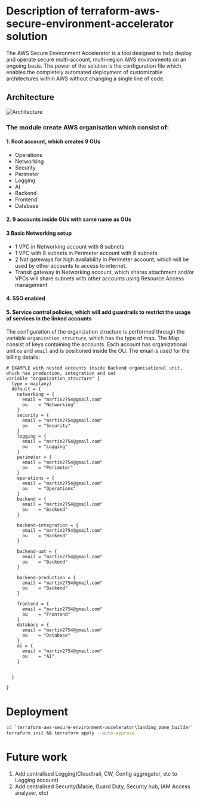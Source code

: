 # Description of terraform-aws-secure-environment-accelerator solution
The AWS Secure Environment Accelerator is a tool designed to help deploy and operate secure multi-account, multi-region AWS environments on an ongoing basis. The power of the solution is the configuration file which enables the completely automated deployment of customizable architectures within AWS without changing a single line of code.
## Architecture
![Architecture](/Users/martin.nanchev@adesso.bg/Documents/terraform-aws-secure-environment-accelerator/terraform-aws-secure-environment-accelerator/terraform_secure_environment_accelerator.jpg)
### The module create AWS organisation which consist of:
#### 1. Root account, which creates 9 OUs
- Operations
- Networking
- Security
- Perimeter
- Logging
- AI
- Backend
- Frontend
- Database
#### 2. 9 accounts inside OUs with same name as OUs
#### 3 Basic Networking setup
- 1 VPC in Networking account with 8 subnets
- 1 VPC with 8 subnets in Perimeter account with 8 subnets
- 2 Nat gateways for high availability in Perimeter account, which will be used by other accounts to access to internet.
- Transit gateway in Networking account, which shares attachment and/or VPCs will share subnets with other accounts using 
Resource Access management
#### 4. SSO enabled
#### 5. Service control policies, which will add guardrails to restrict the usage of services in the linked accounts

The configuration of the organization structure is performed through the variable `organization_structure`, which
has the type of map.
The Map consist of keys containing the accounts. 
Each account has organizational unit `ou` and `email` and is positioned inside the OU. 
The email is used for the billing details:
```hcl
# EXAMPLE with nested accounts inside Backend organisational unit, which has production, integration and uat
variable "organization_structure" {
  type = map(any)
  default = {
    networking = {
      email = "martin2754@gmail.com"
      ou    = "Networking"
    }
    security = {
      email = "martin2754@gmail.com"
      ou    = "Security"
    }
    logging = {
      email = "martin2754@gmail.com"
      ou    = "Logging"
    }
    perimeter = {
      email = "martin2754@gmail.com"
      ou    = "Perimeter"
    }
    operations = {
      email = "martin2754@gmail.com"
      ou    = "Operations"
    }
    backend = {
      email = "martin2754@gmail.com"
      ou    = "Backend"
    }

    backend-integration = {
      email = "martin2754@gmail.com"
      ou    = "Backend"
    }

    backend-uat = {
      email = "martin2754@gmail.com"
      ou    = "Backend"
    }

    backend-production = {
      email = "martin2754@gmail.com"
      ou    = "Backend"
    }

    frontend = {
      email = "martin2754@gmail.com"
      ou    = "Frontend"
    }
    database = {
      email = "martin2754@gmail.com"
      ou    = "Database"
    }
    ai = {
      email = "martin2754@gmail.com"
      ou    = "AI"
    }


  }

}
```
# Deployment
```bash
cd `terraform-aws-secure-environment-accelerator\landing_zone_builder`
terraform init && terraform apply --auto-approve
```
# Future work
1. Add centralised Logging(Cloudtrail, CW, Config aggregator, etc to Logging account)
2. Add centralised Security(Macie, Guard Duty, Security hub, IAM Access analyser, etc)
